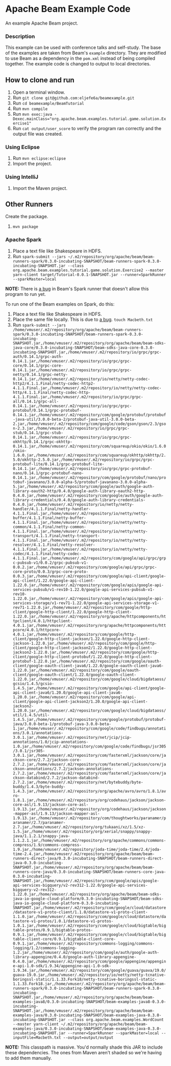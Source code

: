 # Apache Beam Example Code

An example Apache Beam project.

### Description

This example can be used with conference talks and self-study. The base of the examples are taken from Beam's `example` directory. They are modified to use Beam as a dependency in the `pom.xml` instead of being compiled together. The example code is changed to output to local directories.

## How to clone and run

1. Open a terminal window.
1. Run `git clone git@github.com:eljefe6a/beamexample.git`
1. Run `cd beamexample/BeamTutorial`
1. Run `mvn compile`
1. Run `mvn exec:java -Dexec.mainClass="org.apache.beam.examples.tutorial.game.solution.Exercise1"`
1. Run `cat output/user_score` to verify the program ran correctly and the output file was created.

### Using Eclipse

1. Run `mvn eclipse:eclipse`
1. Import the project.

### Using IntelliJ

1. Import the Maven project.

## Other Runners

Create the package.

1. `mvn package`

### Apache Spark

1. Place a text file like Shakespeare in HDFS.
1. Run `spark-submit --jars ~/.m2/repository/org/apache/beam/beam-runners-spark/0.3.0-incubating-SNAPSHOT/beam-runners-spark-0.3.0-incubating-SNAPSHOT.jar --class org.apache.beam.examples.tutorial.game.solution.Exercise2 --master yarn-client target/Tutorial-0.0.1-SNAPSHOT.jar --runner=SparkRunner --sparkMaster=local`

**NOTE:** There is [a bug](https://issues.apache.org/jira/browse/BEAM-17) in Beam's Spark runner that doesn't allow this program to run yet.

To run one of the Beam examples on Spark, do this:

1. Place a text file like Shakespeare in HDFS.
1. Place the same file locally. This is due to [a bug](https://issues.apache.org/jira/browse/BEAM-645). `touch Macbeth.txt`
1. Run `spark-submit --jars /home/vmuser/.m2/repository/org/apache/beam/beam-runners-spark/0.3.0-incubating-SNAPSHOT/beam-runners-spark-0.3.0-incubating-SNAPSHOT.jar,/home/vmuser/.m2/repository/org/apache/beam/beam-sdks-java-core/0.3.0-incubating-SNAPSHOT/beam-sdks-java-core-0.3.0-incubating-SNAPSHOT.jar,/home/vmuser/.m2/repository/io/grpc/grpc-auth/0.14.1/grpc-auth-0.14.1.jar,/home/vmuser/.m2/repository/io/grpc/grpc-core/0.14.1/grpc-core-0.14.1.jar,/home/vmuser/.m2/repository/io/grpc/grpc-netty/0.14.1/grpc-netty-0.14.1.jar,/home/vmuser/.m2/repository/io/netty/netty-codec-http2/4.1.1.Final/netty-codec-http2-4.1.1.Final.jar,/home/vmuser/.m2/repository/io/netty/netty-codec-http/4.1.1.Final/netty-codec-http-4.1.1.Final.jar,/home/vmuser/.m2/repository/io/grpc/grpc-all/0.14.1/grpc-all-0.14.1.jar,/home/vmuser/.m2/repository/io/grpc/grpc-protobuf/0.14.1/grpc-protobuf-0.14.1.jar,/home/vmuser/.m2/repository/com/google/protobuf/protobuf-java-util/3.0.0-beta-2/protobuf-java-util-3.0.0-beta-2.jar,/home/vmuser/.m2/repository/com/google/code/gson/gson/2.3/gson-2.3.jar,/home/vmuser/.m2/repository/io/grpc/grpc-stub/0.14.1/grpc-stub-0.14.1.jar,/home/vmuser/.m2/repository/io/grpc/grpc-okhttp/0.14.1/grpc-okhttp-0.14.1.jar,/home/vmuser/.m2/repository/com/squareup/okio/okio/1.6.0/okio-1.6.0.jar,/home/vmuser/.m2/repository/com/squareup/okhttp/okhttp/2.5.0/okhttp-2.5.0.jar,/home/vmuser/.m2/repository/io/grpc/grpc-protobuf-lite/0.14.1/grpc-protobuf-lite-0.14.1.jar,/home/vmuser/.m2/repository/io/grpc/grpc-protobuf-nano/0.14.1/grpc-protobuf-nano-0.14.1.jar,/home/vmuser/.m2/repository/com/google/protobuf/nano/protobuf-javanano/3.0.0-alpha-5/protobuf-javanano-3.0.0-alpha-5.jar,/home/vmuser/.m2/repository/com/google/auth/google-auth-library-oauth2-http/0.4.0/google-auth-library-oauth2-http-0.4.0.jar,/home/vmuser/.m2/repository/com/google/auth/google-auth-library-credentials/0.4.0/google-auth-library-credentials-0.4.0.jar,/home/vmuser/.m2/repository/io/netty/netty-handler/4.1.1.Final/netty-handler-4.1.1.Final.jar,/home/vmuser/.m2/repository/io/netty/netty-buffer/4.1.1.Final/netty-buffer-4.1.1.Final.jar,/home/vmuser/.m2/repository/io/netty/netty-common/4.1.1.Final/netty-common-4.1.1.Final.jar,/home/vmuser/.m2/repository/io/netty/netty-transport/4.1.1.Final/netty-transport-4.1.1.Final.jar,/home/vmuser/.m2/repository/io/netty/netty-resolver/4.1.1.Final/netty-resolver-4.1.1.Final.jar,/home/vmuser/.m2/repository/io/netty/netty-codec/4.1.1.Final/netty-codec-4.1.1.Final.jar,/home/vmuser/.m2/repository/com/google/api/grpc/grpc-pubsub-v1/0.0.2/grpc-pubsub-v1-0.0.2.jar,/home/vmuser/.m2/repository/com/google/api/grpc/grpc-core-proto/0.0.3/grpc-core-proto-0.0.3.jar,/home/vmuser/.m2/repository/com/google/api-client/google-api-client/1.22.0/google-api-client-1.22.0.jar,/home/vmuser/.m2/repository/com/google/apis/google-api-services-pubsub/v1-rev10-1.22.0/google-api-services-pubsub-v1-rev10-1.22.0.jar,/home/vmuser/.m2/repository/com/google/apis/google-api-services-storage/v1-rev71-1.22.0/google-api-services-storage-v1-rev71-1.22.0.jar,/home/vmuser/.m2/repository/com/google/http-client/google-http-client/1.22.0/google-http-client-1.22.0.jar,/home/vmuser/.m2/repository/org/apache/httpcomponents/httpclient/4.0.1/httpclient-4.0.1.jar,/home/vmuser/.m2/repository/org/apache/httpcomponents/httpcore/4.0.1/httpcore-4.0.1.jar,/home/vmuser/.m2/repository/com/google/http-client/google-http-client-jackson/1.22.0/google-http-client-jackson-1.22.0.jar,/home/vmuser/.m2/repository/com/google/http-client/google-http-client-jackson2/1.22.0/google-http-client-jackson2-1.22.0.jar,/home/vmuser/.m2/repository/com/google/http-client/google-http-client-protobuf/1.22.0/google-http-client-protobuf-1.22.0.jar,/home/vmuser/.m2/repository/com/google/oauth-client/google-oauth-client-java6/1.22.0/google-oauth-client-java6-1.22.0.jar,/home/vmuser/.m2/repository/com/google/oauth-client/google-oauth-client/1.22.0/google-oauth-client-1.22.0.jar,/home/vmuser/.m2/repository/com/google/cloud/bigdataoss/gcsio/1.4.5/gcsio-1.4.5.jar,/home/vmuser/.m2/repository/com/google/api-client/google-api-client-java6/1.20.0/google-api-client-java6-1.20.0.jar,/home/vmuser/.m2/repository/com/google/api-client/google-api-client-jackson2/1.20.0/google-api-client-jackson2-1.20.0.jar,/home/vmuser/.m2/repository/com/google/cloud/bigdataoss/util/1.4.5/util-1.4.5.jar,/home/vmuser/.m2/repository/com/google/protobuf/protobuf-java/3.0.0-beta-1/protobuf-java-3.0.0-beta-1.jar,/home/vmuser/.m2/repository/com/google/code/findbugs/annotations/3.0.1/annotations-3.0.1.jar,/home/vmuser/.m2/repository/net/jcip/jcip-annotations/1.0/jcip-annotations-1.0.jar,/home/vmuser/.m2/repository/com/google/code/findbugs/jsr305/3.0.1/jsr305-3.0.1.jar,/home/vmuser/.m2/repository/com/fasterxml/jackson/core/jackson-core/2.7.2/jackson-core-2.7.2.jar,/home/vmuser/.m2/repository/com/fasterxml/jackson/core/jackson-annotations/2.7.2/jackson-annotations-2.7.2.jar,/home/vmuser/.m2/repository/com/fasterxml/jackson/core/jackson-databind/2.7.2/jackson-databind-2.7.2.jar,/home/vmuser/.m2/repository/net/bytebuddy/byte-buddy/1.4.3/byte-buddy-1.4.3.jar,/home/vmuser/.m2/repository/org/apache/avro/avro/1.8.1/avro-1.8.1.jar,/home/vmuser/.m2/repository/org/codehaus/jackson/jackson-core-asl/1.9.13/jackson-core-asl-1.9.13.jar,/home/vmuser/.m2/repository/org/codehaus/jackson/jackson-mapper-asl/1.9.13/jackson-mapper-asl-1.9.13.jar,/home/vmuser/.m2/repository/com/thoughtworks/paranamer/paranamer/2.7/paranamer-2.7.jar,/home/vmuser/.m2/repository/org/tukaani/xz/1.5/xz-1.5.jar,/home/vmuser/.m2/repository/org/xerial/snappy/snappy-java/1.1.2.1/snappy-java-1.1.2.1.jar,/home/vmuser/.m2/repository/org/apache/commons/commons-compress/1.9/commons-compress-1.9.jar,/home/vmuser/.m2/repository/joda-time/joda-time/2.4/joda-time-2.4.jar,/home/vmuser/.m2/repository/org/apache/beam/beam-runners-direct-java/0.3.0-incubating-SNAPSHOT/beam-runners-direct-java-0.3.0-incubating-SNAPSHOT.jar,/home/vmuser/.m2/repository/org/apache/beam/beam-runners-core-java/0.3.0-incubating-SNAPSHOT/beam-runners-core-java-0.3.0-incubating-SNAPSHOT.jar,/home/vmuser/.m2/repository/com/google/apis/google-api-services-bigquery/v2-rev312-1.22.0/google-api-services-bigquery-v2-rev312-1.22.0.jar,/home/vmuser/.m2/repository/org/apache/beam/beam-sdks-java-io-google-cloud-platform/0.3.0-incubating-SNAPSHOT/beam-sdks-java-io-google-cloud-platform-0.3.0-incubating-SNAPSHOT.jar,/home/vmuser/.m2/repository/com/google/cloud/datastore/datastore-v1-proto-client/1.1.0/datastore-v1-proto-client-1.1.0.jar,/home/vmuser/.m2/repository/com/google/cloud/datastore/datastore-v1-protos/1.0.1/datastore-v1-protos-1.0.1.jar,/home/vmuser/.m2/repository/com/google/cloud/bigtable/bigtable-protos/0.9.1/bigtable-protos-0.9.1.jar,/home/vmuser/.m2/repository/com/google/cloud/bigtable/bigtable-client-core/0.9.1/bigtable-client-core-0.9.1.jar,/home/vmuser/.m2/repository/commons-logging/commons-logging/1.2/commons-logging-1.2.jar,/home/vmuser/.m2/repository/com/google/auth/google-auth-library-appengine/0.4.0/google-auth-library-appengine-0.4.0.jar,/home/vmuser/.m2/repository/com/google/appengine/appengine-api-1.0-sdk/1.9.34/appengine-api-1.0-sdk-1.9.34.jar,/home/vmuser/.m2/repository/com/google/guava/guava/19.0/guava-19.0.jar,/home/vmuser/.m2/repository/io/netty/netty-tcnative-boringssl-static/1.1.33.Fork18/netty-tcnative-boringssl-static-1.1.33.Fork18.jar,/home/vmuser/.m2/repository/org/apache/beam/beam-runners-spark/0.3.0-incubating-SNAPSHOT/beam-runners-spark-0.3.0-incubating-SNAPSHOT.jar,/home/vmuser/.m2/repository/org/apache/beam/beam-examples-java8/0.3.0-incubating-SNAPSHOT/beam-examples-java8-0.3.0-incubating-SNAPSHOT.jar,/home/vmuser/.m2/repository/org/apache/beam/beam-examples-java/0.3.0-incubating-SNAPSHOT/beam-examples-java-0.3.0-incubating-SNAPSHOT.jar --class org.apache.beam.examples.WordCount --master yarn-client ~/.m2/repository/org/apache/beam/beam-examples-java/0.3.0-incubating-SNAPSHOT/beam-examples-java-0.3.0-incubating-SNAPSHOT.jar --runner=SparkRunner --sparkMaster=local --inputFile=Macbeth.txt --output=output/output`

**NOTE:** This classpath is massive. You'd normally shade this JAR to include these dependencies. The ones from Maven aren't shaded so we're having to add them manually.
